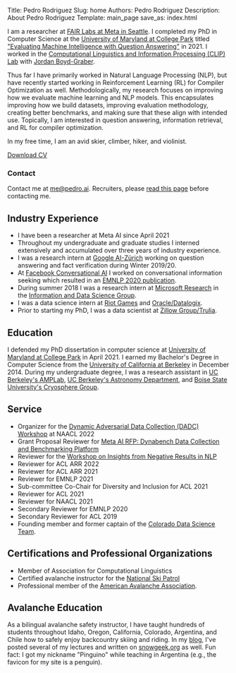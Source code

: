 Title: Pedro Rodriguez
Slug: home
Authors: Pedro Rodriguez
Description: About Pedro Rodriguez
Template: main_page
save_as: index.html

I am a researcher at [FAIR Labs at Meta in Seattle](https://research.fb.com/people/rodriguez-pedro/).
I completed my PhD in Computer Science at the [University of Maryland at College Park](http://www.cs.umd.edu/) titled ["Evaluating Machine Intelligence with Question Answering"](https://www.pedro.ai/static/publications/pedro_rodriguez_phd_thesis.pdf) in 2021.
I worked in the [Computational Linguistics and Information Processing (CLIP) Lab](https://wiki.umiacs.umd.edu/clip/index.php/Main_Page) with [Jordan Boyd-Graber](http://www.umiacs.umd.edu/~jbg/).

Thus far I have primarily worked in Natural Language Processing (NLP), but have recently started working in Reinforcement Learning (RL) for Compiler Optimization as well.
Methodologically, my research focuses on improving how we evaluate machine learning and NLP models.
This encapsulates improving how we build datasets, improving evaluation methodology, creating better benchmarks, and making sure that these align with intended use.
Topically, I am interested in question answering, information retrieval, and RL for compiler optimization.

In my free time, I am an avid skier, climber, hiker, and violinist. 

<a class="button small common-button" style="width:200px;" href="{static}/cv.pdf" target="_blank">Download CV</a>

### Contact

Contact me at <a target="_blank" href="mailto:me@pedro.ai">me@pedro.ai</a>. Recruiters, please [read this page](/recruiting) before contacting me.

## Industry Experience

- I have been a researcher at Meta AI since April 2021
- Throughout my undergraduate and graduate studies I interned extensively and accumulated over three years of industry experience.
- I was a research intern at [Google AI-Zürich](https://ai.google/research/join-us/zurich/) working on question answering and fact verification during Winter 2019/20.
- At [Facebook Conversational AI](https://ai.facebook.com/research/conversational-ai) I worked on conversational information seeking which resulted in an [EMNLP 2020 publication](https://www.aclweb.org/anthology/2020.emnlp-main.655/).
- During summer 2018 I was a research intern at [Microsoft Research](https://www.microsoft.com/en-us/research) in the [Information and Data Science Group](https://www.microsoft.com/en-us/research/group/information-and-data-sciences/).
- I was a data science intern at [Riot Games](https://youtu.be/jsRVA-HXZQc) and [Oracle/Datalogix](https://cloud.oracle.com/data-cloud).
- Prior to starting my PhD, I was a data scientist at [Zillow Group/Trulia](https://www.trulia.com/about/careers/).

## Education

I defended my PhD dissertation in computer science at [University of Maryland at College Park](http://www.cs.umd.edu/) in April 2021.
I earned my Bachelor's Degree in Computer Science from the [University of California at Berkeley](https://eecs.berkeley.edu/) in December 2014.
During my undergraduate degree, I was a research assistant in [UC Berkeley's AMPLab](https://amplab.cs.berkeley.edu/), [UC Berkeley's Astronomy Department](https://sites.google.com/site/cftdinfo/), and [Boise State University's Cryosphere Group](https://earth.boisestate.edu/cryogars/).


## Service

* Organizer for the [Dynamic Adversarial Data Collection (DADC) Workshop](https://dadcworkshop.github.io/) at NAACL 2022
* Grant Proposal Reviewer for [Meta AI RFP: Dynabench Data Collection and Benchmarking Platform](https://ai.facebook.com/research/request-for-proposals/dynabench/)
* Reviewer for the [Workshop on Insights from Negative Results in NLP](https://insights-workshop.github.io/)
* Reviewer for ACL ARR 2022
* Reviewer for ACL ARR 2021
* Reviewer for EMNLP 2021
* Sub-committee Co-Chair for Diversity and Inclusion for ACL 2021 
* Reviewer for ACL 2021
* Reviewer for NAACL 2021
* Secondary Reviewer for EMNLP 2020
* Secondary Reviewer for ACL 2019
* Founding member and former captain of the [Colorado Data Science Team](http://codata.colorado.edu).

## Certifications and Professional Organizations

* Member of Association for Computational Linguistics
* Certified avalanche instructor for the [National Ski Patrol](http://nsp.org/)
* Professional member of the [American Avalanche Association](https://www.americanavalancheassociation.org/).

## Avalanche Education

As a bilingual avalanche safety instructor, I have taught hundreds of students throughout Idaho, Oregon, California, Colorado, Argentina, and Chile how to safely enjoy backcountry skiing and riding.
In my [blog](https://www.pedro.ai/blog), I've posted several of my lectures and written on [snowgeek.org](https://snowgeek.org) as well. Fun fact: I got my nickname "Pinguino" while teaching in Argentina (e.g., the favicon for my site is a penguin).

